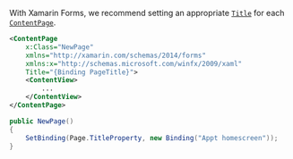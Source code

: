With Xamarin Forms, we recommend setting an appropriate [`Title`](https://learn.microsoft.com/en-us/dotnet/api/xamarin.forms.page.title?view=xamarin-forms#xamarin-forms-page-title) for each [`ContentPage`](https://learn.microsoft.com/en-us/dotnet/api/xamarin.forms.contentpage?view=xamarin-forms).

```xml
<ContentPage
    x:Class="NewPage"
    xmlns="http://xamarin.com/schemas/2014/forms"
    xmlns:x="http://schemas.microsoft.com/winfx/2009/xaml"
    Title="{Binding PageTitle}">
    <ContentView>
        ...
    </ContentView>
</ContentPage>
```

```csharp
public NewPage()
{
    SetBinding(Page.TitleProperty, new Binding("Appt homescreen")); 
}
```
